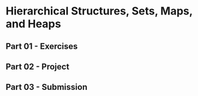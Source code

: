 # Hierarchical Structures, Sets, Maps, and Heaps

## Part 01 - Exercises

## Part 02 - Project

## Part 03 - Submission
